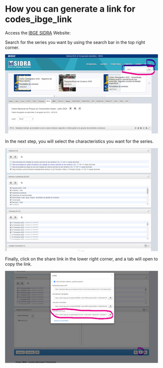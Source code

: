 # How you can generate a link for codes_ibge_link

Access the [IBGE SIDRA](https://sidra.ibge.gov.br/) Website:

Search for the series you want by using the search bar in the top right corner.

![pesquisa_sidra](pequisa_sidra.png)

In the next step, you will select the characteristics you want for the series.

![selecao_variaveis](selecao_variaveis.png)

Finally, click on the share link in the lower right corner, and a tab will open to copy the link.

![gerando_link](gerando_link.png)


